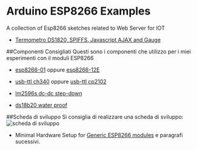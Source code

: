 Arduino ESP8266 Examples
=========================

A collection of Esp8266 sketches related to Web Server for IOT  
* [Termometro DS1820, SPIFFS, Javascript AJAX and Gauge](https://github.com/roboticboyer/Esempi_ESP8266/tree/master/DS1820_SPIFFS_Gauge)  

##Componenti Consigliati
Questi sono  i componenti che utilizzo per i miei esperimenti con il moduli ESP8266

* [esp8266-01](http://www.electrodragon.com/product/esp8266-wi07c-wifi-module/) oppure [esp8266-12E](http://www.electrodragon.com/product/esp8266-smd-adapter-board/)

* [usb-ttl ch340](http://www.electrodragon.com/product/usb-ttl-serial-ch340-board/) oppure [usb-ttl cp2102](http://www.electrodragon.com/product/cp2102-usb-ttl-uart-module-v2/)

* [lm2596s dc-dc step-down](http://www.electrodragon.com/product/lm2596s-adj-dc-dc-small-tiny-adjustable-step-down-module-3-40vin-1-5-35vout/)

* [ds18b20 water proof](http://www.electrodragon.com/product/ds18b20-water-proof-probe-with-cable/)

##Scheda di sviluppo
Si consiglia di realizzare una scheda di sviluppo: 
![scheda di sviluppo ](https://github.com/roboticboyer/Esempi_ESP8266/blob/master/DOC/Immagini/ESP8266_Breadbord.JPG)  
* Minimal Hardware Setup for [Generic ESP8266 modules](https://github.com/esp8266/Arduino/blob/master/doc/boards.md#generic-esp8266-modules) e paragrafi sucessivi.  

